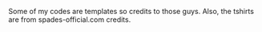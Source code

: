 Some of my codes are templates so credits to those guys. Also, the tshirts are from spades-official.com credits.  
